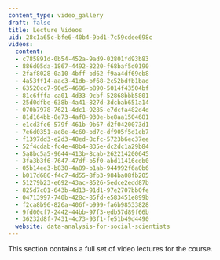 ```yaml
---
content_type: video_gallery
draft: false
title: Lecture Videos
uid: 28c1a65c-bfe6-40b4-9bd1-7c59cdee698c
videos:
  content:
  - c785891d-0b54-452a-9ad9-02801fd93b83
  - 886d05da-1867-4492-8220-f68baf5d0190
  - 2faf8028-0a10-4bff-bd62-f9aa4df69eb8
  - 4a53ff14-aac3-41db-bf68-2c52bdfb1bad
  - 63520cc7-90e5-4696-b890-5014f43504bf
  - 81c6fffa-ca01-4d33-9cbf-52868bbb5801
  - 25d0dfbe-638b-4a41-827d-3dcbab651a14
  - 070b7978-7621-4dc1-9285-e7dcfa482d4d
  - 81d164bb-8e73-4af8-930e-be8aa1504681
  - e1cd3fc6-579f-461b-9b67-d2f0420073d1
  - 7e6d0351-ae8e-4c60-bd7c-df905f5d1eb7
  - f1397dd3-e2d3-48ed-8cfc-5723b6ec37ee
  - 52f4cdab-fc4e-48b4-835e-dc2dc1a29b84
  - 5a8bc5a5-9644-413b-8cab-262214200645
  - 3fa3b3f6-7647-47df-b5f0-abd11416cdb0
  - 05b14ee3-b838-4a89-b1ab-944992f6a0b6
  - b017d686-f4c7-4d55-8fb3-984ba08fb205
  - 51279b23-e692-43ac-8526-5edce2edd87b
  - 825d7c01-643b-4d13-91d1-97e2707bb0fe
  - 04713997-740b-428c-85fd-e583451e899b
  - f2ca8b96-826a-406f-b999-fa6b98533828
  - 9fd00cf7-2442-44bb-97f3-edb57d89f66b
  - 36232d8f-7431-4c73-93f1-fe51b49d4490
  website: data-analysis-for-social-scientists
---
```

This section contains a full set of video lectures for the course.
